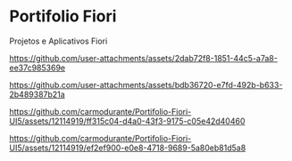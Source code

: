 # Portifolio Fiori

Projetos e Aplicativos Fiori

https://github.com/user-attachments/assets/2dab72f8-1851-44c5-a7a8-ee37c985369e


https://github.com/user-attachments/assets/bdb36720-e7fd-492b-b633-2b489387b21a


https://github.com/carmodurante/Portifolio-Fiori-UI5/assets/12114919/ff315c04-d4a0-43f3-9175-c05e42d40460


https://github.com/carmodurante/Portifolio-Fiori-UI5/assets/12114919/ef2ef900-e0e8-4718-9689-5a80eb81d5a8
